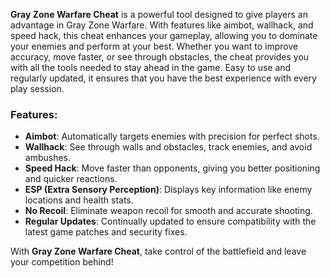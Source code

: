 


**Gray Zone Warfare Cheat** is a powerful tool designed to give players an advantage in Gray Zone Warfare. With features like aimbot, wallhack, and speed hack, this cheat enhances your gameplay, allowing you to dominate your enemies and perform at your best. Whether you want to improve accuracy, move faster, or see through obstacles, the cheat provides you with all the tools needed to stay ahead in the game. Easy to use and regularly updated, it ensures that you have the best experience with every play session.

### **Features:**
- **Aimbot**: Automatically targets enemies with precision for perfect shots.
- **Wallhack**: See through walls and obstacles, track enemies, and avoid ambushes.
- **Speed Hack**: Move faster than opponents, giving you better positioning and quicker reactions.
- **ESP (Extra Sensory Perception)**: Displays key information like enemy locations and health stats.
- **No Recoil**: Eliminate weapon recoil for smooth and accurate shooting.
- **Regular Updates**: Continually updated to ensure compatibility with the latest game patches and security fixes.

With **Gray Zone Warfare Cheat**, take control of the battlefield and leave your competition behind!
